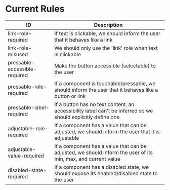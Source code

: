 # Current Rules

| ID        | Description |
| --------- | ----------- |
| link-role-required | If text is clickable, we should inform the user that it behaves like a link |
| link-role-misused | We should only use the 'link' role when text is clickable |
| pressable-accessible-required | Make the button accessible (selectable) to the user | 
| pressable-role-required | If a component is touchable/pressable, we should inform the user that it behaves like a button or link |
| pressable-label-required | If a button has no text content, an accessibility label can't be inferred so we should explicitly define one |
| adjustable-role-required | If a component has a value that can be adjusted, we should inform the user that it is adjustable |
| adjustable-value-required | If a component has a value that can be adjusted, we should inform the user of its min, max, and current value |
| disabled-state-required | If a component has a disabled state, we should expose its enabled/disabled state to the user |

